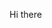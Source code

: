 Hi there

<!--
**camilacleto2**

Here are some ideas to get yow starled:

👋 Hi, **camilacleto**
👀 I'm interested in...
🌱 I'm currently learning...
💞️ I'm looking to collaborate on...
 😀I'm looking for help with..
 💡Ask me about..
 📫 How to reach me...
  ⚡Fun fact...
-->
